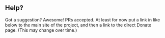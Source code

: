 ## Help?

Got a suggestion? Awesome! PRs accepted. At least for now put a link in like below to the main site of the project, and then a link to the direct Donate page. (This may change over time.)
